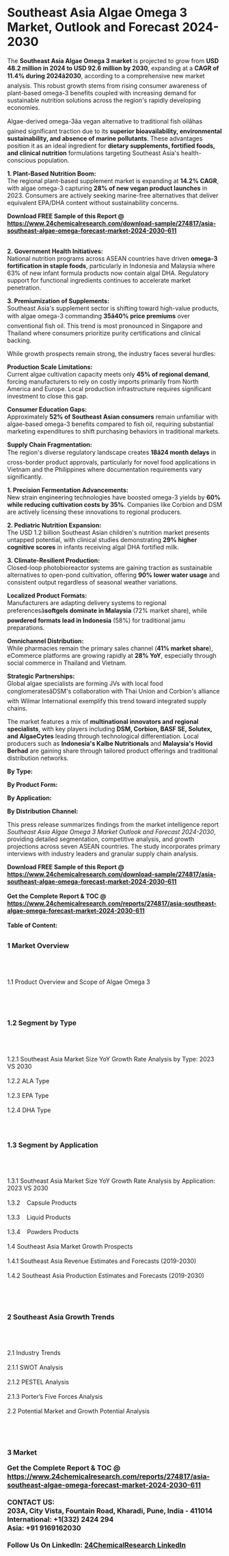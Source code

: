 <h1>Southeast Asia Algae Omega 3 Market, Outlook and Forecast 2024-2030</h1><p>The <strong>Southeast Asia Algae Omega 3 market</strong> is projected to grow from <strong>USD 48.2 million in 2024 to USD 92.6 million by 2030</strong>, expanding at a <strong>CAGR of 11.4% during 2024â2030</strong>, according to a comprehensive new market analysis. This robust growth stems from rising consumer awareness of plant-based omega-3 benefits coupled with increasing demand for sustainable nutrition solutions across the region's rapidly developing economies.</p><p>Algae-derived omega-3âa vegan alternative to traditional fish oilâhas gained significant traction due to its <strong>superior bioavailability, environmental sustainability, and absence of marine pollutants</strong>. These advantages position it as an ideal ingredient for <strong>dietary supplements, fortified foods, and clinical nutrition</strong> formulations targeting Southeast Asia's health-conscious population.</p><p><strong>1. Plant-Based Nutrition Boom:</strong><br>
The regional plant-based supplement market is expanding at <strong>14.2% CAGR</strong>, with algae omega-3 capturing <strong>28% of new vegan product launches</strong> in 2023. Consumers are actively seeking marine-free alternatives that deliver equivalent EPA/DHA content without sustainability concerns.</p><div><b>Download FREE Sample of this Report @ 
            <a href="https://www.24chemicalresearch.com/download-sample/274817/asia-southeast-algae-omega-forecast-market-2024-2030-611">
            https://www.24chemicalresearch.com/download-sample/274817/asia-southeast-algae-omega-forecast-market-2024-2030-611</a></b></div><br><p><strong>2. Government Health Initiatives:</strong><br>
National nutrition programs across ASEAN countries have driven <strong>omega-3 fortification in staple foods</strong>, particularly in Indonesia and Malaysia where 63% of new infant formula products now contain algal DHA. Regulatory support for functional ingredients continues to accelerate market penetration.</p><p><strong>3. Premiumization of Supplements:</strong><br>
Southeast Asia's supplement sector is shifting toward high-value products, with algae omega-3 commanding <strong>35â40% price premiums</strong> over conventional fish oil. This trend is most pronounced in Singapore and Thailand where consumers prioritize purity certifications and clinical backing.</p><p>While growth prospects remain strong, the industry faces several hurdles:</p><p><strong>Production Scale Limitations:</strong><br>
    Current algae cultivation capacity meets only <strong>45% of regional demand</strong>, forcing manufacturers to rely on costly imports primarily from North America and Europe. Local production infrastructure requires significant investment to close this gap.</p><p><strong>Consumer Education Gaps:</strong><br>
    Approximately <strong>52% of Southeast Asian consumers</strong> remain unfamiliar with algae-based omega-3 benefits compared to fish oil, requiring substantial marketing expenditures to shift purchasing behaviors in traditional markets.</p><p><strong>Supply Chain Fragmentation:</strong><br>
    The region's diverse regulatory landscape creates <strong>18â24 month delays</strong> in cross-border product approvals, particularly for novel food applications in Vietnam and the Philippines where documentation requirements vary significantly.</p><p><strong>1. Precision Fermentation Advancements:</strong><br>
New strain engineering technologies have boosted omega-3 yields by <strong>60% while reducing cultivation costs by 35%</strong>. Companies like Corbion and DSM are actively licensing these innovations to regional producers.</p><p><strong>2. Pediatric Nutrition Expansion:</strong><br>
The USD 1.2 billion Southeast Asian children's nutrition market presents untapped potential, with clinical studies demonstrating <strong>29% higher cognitive scores</strong> in infants receiving algal DHA fortified milk.</p><p><strong>3. Climate-Resilient Production:</strong><br>
Closed-loop photobioreactor systems are gaining traction as sustainable alternatives to open-pond cultivation, offering <strong>90% lower water usage</strong> and consistent output regardless of seasonal weather variations.</p><p><strong>Localized Product Formats:</strong><br>
    Manufacturers are adapting delivery systems to regional preferencesâ<strong>softgels dominate in Malaysia</strong> (72% market share), while <strong>powdered formats lead in Indonesia</strong> (58%) for traditional jamu preparations.</p><p><strong>Omnichannel Distribution:</strong><br>
    While pharmacies remain the primary sales channel (<strong>41% market share</strong>), eCommerce platforms are growing rapidly at <strong>28% YoY</strong>, especially through social commerce in Thailand and Vietnam.</p><p><strong>Strategic Partnerships:</strong><br>
    Global algae specialists are forming JVs with local food conglomeratesâDSM's collaboration with Thai Union and Corbion's alliance with Wilmar International exemplify this trend toward integrated supply chains.</p><p>The market features a mix of <strong>multinational innovators and regional specialists</strong>, with key players including <strong>DSM, Corbion, BASF SE, Solutex, and AlgaeCytes</strong> leading through technological differentiation. Local producers such as <strong>Indonesia's Kalbe Nutritionals</strong> and <strong>Malaysia's Hovid Berhad</strong> are gaining share through tailored product offerings and traditional distribution networks.</p><p><strong>By Type:</strong></p><p><strong>By Product Form:</strong></p><p><strong>By Application:</strong></p><p><strong>By Distribution Channel:</strong></p><p>This press release summarizes findings from the market intelligence report <em>Southeast Asia Algae Omega 3 Market Outlook and Forecast 2024-2030</em>, providing detailed segmentation, competitive analysis, and growth projections across seven ASEAN countries. The study incorporates primary interviews with industry leaders and granular supply chain analysis.</p><div><b>Download FREE Sample of this Report @ 
            <a href="https://www.24chemicalresearch.com/download-sample/274817/asia-southeast-algae-omega-forecast-market-2024-2030-611">
            https://www.24chemicalresearch.com/download-sample/274817/asia-southeast-algae-omega-forecast-market-2024-2030-611</a></b></div><br><div><b>Get the Complete Report & TOC @ 
            <a href="https://www.24chemicalresearch.com/reports/274817/asia-southeast-algae-omega-forecast-market-2024-2030-611">
            https://www.24chemicalresearch.com/reports/274817/asia-southeast-algae-omega-forecast-market-2024-2030-611</a></b></div><br>
            <b>Table of Content:</b><p><h2><span style="font-size:16px"><strong>1 Market Overview&nbsp;&nbsp; &nbsp;</strong></span></h2><br />
<br />
<p>1.1 Product Overview and Scope of Algae Omega 3&nbsp;</p><br />
<br />
<h2><strong><span style="font-size:16px">1.2 Segment by Type&nbsp;&nbsp; &nbsp;</span></strong></h2><br />
<br />
<p>1.2.1 Southeast Asia Market Size YoY Growth Rate Analysis by Type: 2023 VS 2030&nbsp;&nbsp; &nbsp;<br /><br />
1.2.2 ALA Type&nbsp;&nbsp; &nbsp;<br /><br />
1.2.3 EPA Type<br /><br />
1.2.4 DHA Type<br /><br />
<br />
<h2><span style="font-size:16px"><strong>1.3 Segment by Application&nbsp;&nbsp;</strong></span></h2><br />
<br />
<p>1.3.1 Southeast Asia Market Size YoY Growth Rate Analysis by Application: 2023 VS 2030&nbsp;&nbsp; &nbsp;<br /><br />
1.3.2&nbsp;&nbsp; &nbsp;Capsule Products<br /><br />
1.3.3&nbsp;&nbsp; &nbsp;Liquid Products<br /><br />
1.3.4&nbsp;&nbsp; &nbsp;Powders Products<br /><br />
1.4 Southeast Asia Market Growth Prospects&nbsp;&nbsp; &nbsp;<br /><br />
1.4.1 Southeast Asia Revenue Estimates and Forecasts (2019-2030)&nbsp;&nbsp; &nbsp;<br /><br />
1.4.2 Southeast Asia Production Estimates and Forecasts (2019-2030)&nbsp;&nbsp;</p><br />
<br />
<h2><span style="font-size:16px"><strong>2 Southeast Asia Growth Trends&nbsp;&nbsp; &nbsp;</strong></span></h2><br />
<br />
<p>2.1 Industry Trends&nbsp;&nbsp; &nbsp;<br /><br />
2.1.1 SWOT Analysis&nbsp;&nbsp; &nbsp;<br /><br />
2.1.2 PESTEL Analysis&nbsp;&nbsp; &nbsp;<br /><br />
2.1.3 Porter&rsquo;s Five Forces Analysis&nbsp;&nbsp; &nbsp;<br /><br />
2.2 Potential Market and Growth Potential Analysis&nbsp;&nbsp; &nbsp;</p><br />
<br />
<h2><span style="font-size:16px"><strong>3 Market </p><div><b>Get the Complete Report & TOC @ 
            <a href="https://www.24chemicalresearch.com/reports/274817/asia-southeast-algae-omega-forecast-market-2024-2030-611">
            https://www.24chemicalresearch.com/reports/274817/asia-southeast-algae-omega-forecast-market-2024-2030-611</a></b></div><br><b>CONTACT US:</b><br>
            203A, City Vista, Fountain Road, Kharadi, Pune, India - 411014<br>
            International: +1(332) 2424 294<br>
            Asia: +91 9169162030 <br><br>
            Follow Us On LinkedIn: <a href="https://www.linkedin.com/company/24chemicalresearch/">24ChemicalResearch LinkedIn</a>